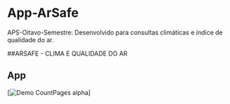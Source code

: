 # App-ArSafe
APS-Oitavo-Semestre: Desenvolvido para consultas climáticas e índice de qualidade do ar.

##ARSAFE - CLIMA E QUALIDADE DO AR

## App
[![Demo CountPages alpha](https://j.gifs.com/VvNXYM.gif)]
